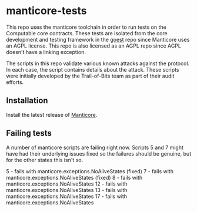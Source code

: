 # manticore-tests

This repo uses the manticore toolchain in order to run
tests on the Computable core contracts. These tests are
isolated from the core development and testing
framework in the
[goest](https://github.com/computablelabs/goest) repo
since Manticore uses an AGPL license. This repo is also
licensed as an AGPL repo since AGPL doesn't have a
linking exception.

The scripts in this repo validate various known attacks
against the protocol. In each case, the script contains
details about the attack. These scripts were initially
developed by the Trail-of-Bits team as part of their
audit efforts.

## Installation

Install the latest release of [Manticore](https://github.com/trailofbits/manticore).

## Failing tests 

A number of manticore scripts are failing right now.
Scripts 5 and 7 might have had their underlying issues
fixed so the failures should be genuine, but for the
other states this isn't so.

5 - fails with manticore.exceptions.NoAliveStates (fixed)
7 - fails with manticore.exceptions.NoAliveStates (fixed)
8 - fails with manticore.exceptions.NoAliveStates
12 - fails with manticore.exceptions.NoAliveStates
13 - fails with manticore.exceptions.NoAliveStates
17 - fails with manticore.exceptions.NoAliveStates
